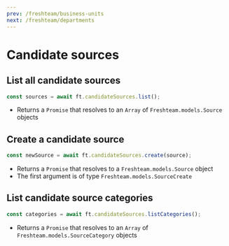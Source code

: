 ```yaml
---
prev: /freshteam/business-units
next: /freshteam/departments
---
```


# Candidate sources

## List all candidate sources

```js
const sources = await ft.candidateSources.list();
```

- Returns a `Promise` that resolves to an `Array` of `Freshteam.models.Source` objects

## Create a candidate source

```js
const newSource = await ft.candidateSources.create(source);
```

- Returns a `Promise` that resolves to a `Freshteam.models.Source` object
- The first argument is of type `Freshteam.models.SourceCreate`

## List candidate source categories

```js
const categories = await ft.candidateSources.listCategories();
```

- Returns a `Promise` that resolves to an `Array` of `Freshteam.models.SourceCategory` objects
